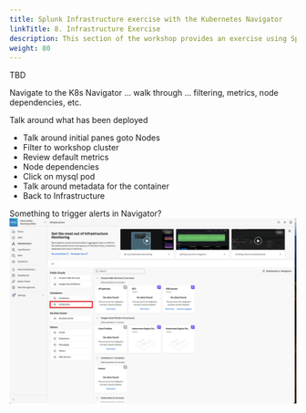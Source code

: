 ```yaml
---
title: Splunk Infrastructure exercise with the Kubernetes Navigator
linkTitle: 8. Infrastructure Exercise
description: This section of the workshop provides an exercise using Splunk infra monitoring based on the Kubernetes Navigator.
weight: 80
---
```


TBD

Navigate to the K8s Navigator ... walk through ... filtering, metrics, node dependencies, etc.

Talk around what has been deployed

* Talk around initial panes goto Nodes
* Filter to workshop cluster
* Review default metrics
* Node dependencies
* Click on mysql pod
* Talk around metadata for the container
* Back to Infrastructure

Something to trigger alerts in Navigator?
![Kubernetes](../images/im-kubernetes.png)
